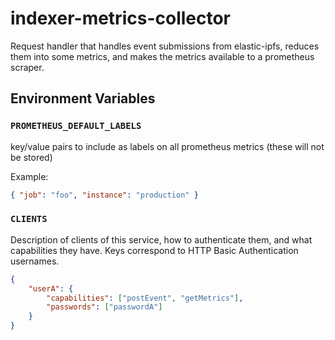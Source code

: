 # indexer-metrics-collector

Request handler that handles event submissions from elastic-ipfs, reduces them into some metrics, and makes the metrics available to a prometheus scraper.

## Environment Variables

### `PROMETHEUS_DEFAULT_LABELS`

key/value pairs to include as labels on all prometheus metrics (these will not be stored)

Example:
```json
{ "job": "foo", "instance": "production" }   
```

### `CLIENTS`

Description of clients of this service, how to authenticate them, and what capabilities they have. Keys correspond to HTTP Basic Authentication usernames.

```json
{
    "userA": {
        "capabilities": ["postEvent", "getMetrics"],
        "passwords": ["passwordA"]
    }
}
```
